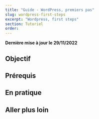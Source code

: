 ```yaml
---
title: "Guide - WordPress, premiers pas"
slug: wordpress-first-steps
excerpt: "Wordpress, first steps"
section: Tutoriel
order: 
---
```


**Dernière mise à jour le 29/11/2022**

## Objectif

## Prérequis

## En pratique

## Aller plus loin
